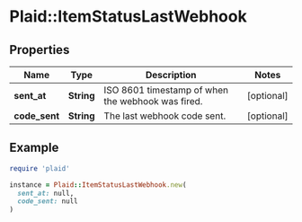 # Plaid::ItemStatusLastWebhook

## Properties

| Name | Type | Description | Notes |
| ---- | ---- | ----------- | ----- |
| **sent_at** | **String** | ISO 8601 timestamp of when the webhook was fired. | [optional] |
| **code_sent** | **String** | The last webhook code sent. | [optional] |

## Example

```ruby
require 'plaid'

instance = Plaid::ItemStatusLastWebhook.new(
  sent_at: null,
  code_sent: null
)
```

